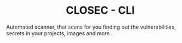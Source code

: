 <h1 align=center>CLOSEC - CLI</h1>

Automated scanner, that scans for you finding out the vulnerabilities, secrets in your projects, images and more...

